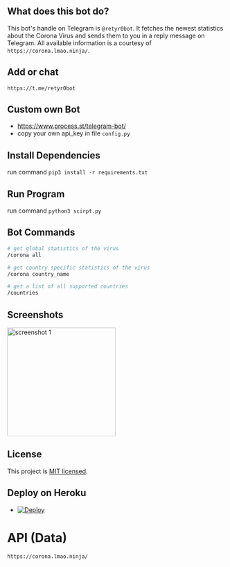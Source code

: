 ## What does this bot do?
This bot's handle on Telegram is `@retyr0bot`. It fetches the newest statistics about the Corona Virus and sends them to you in a reply message on Telegram. All available information is a courtesy of `https://corona.lmao.ninja/`.

## Add or chat
`https://t.me/retyr0bot`

## Custom own Bot
- https://www.process.st/telegram-bot/
- copy your own api_key in file `config.py`

## Install Dependencies
run command `pip3 install -r requirements.txt`

## Run Program
run command `python3 scirpt.py`
## Bot Commands
```bash
# get global statistics of the virus
/corona all

# get country specific statistics of the virus
/corona country_name

# get a list of all supported countries
/countries
```

## Screenshots
<img src="./readme_pics/screen1.jpg" width="250" alt="screenshot 1" />

## License
This project is [MIT licensed](LICENSE).

## Deploy on Heroku
- [![Deploy](https://www.herokucdn.com/deploy/button.svg)](https://heroku.com/deploy)


# API (Data)
`https://corona.lmao.ninja/`
